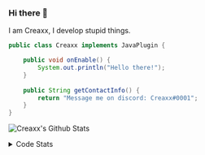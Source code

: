 ### Hi there 👋

I am Creaxx, I develop stupid things. 

```java
public class Creaxx implements JavaPlugin {

    public void onEnable() {
        System.out.println("Hello there!");
    }
    
    public String getContactInfo() {
        return "Message me on discord: Creaxx#0001";
    }
}
```

![Creaxx's Github Stats](https://github-readme-stats.vercel.app/api?username=CreaxxOG&show_icons=true&theme=dark&count_private=true)

<details>
  <summary>Code Stats</summary>

<!--START_SECTION:waka-->
![Code Time](http://img.shields.io/badge/Code%20Time-1%2C087%20hrs%2044%20mins-blue)

![Lines of code](https://img.shields.io/badge/From%20Hello%20World%20I%27ve%20Written-169%20lines%20of%20code-blue)

**🐱 My GitHub Data** 

> 🏆 289 Contributions in the Year 2023
 > 
> 📦 66.2 kB Used in GitHub's Storage 
 > 
> 🚫 Not Opted to Hire
 > 
> 📜 4 Public Repositories 
 > 
> 🔑 2 Private Repositories  
 > 
**I'm an Early 🐤** 

```text
🌞 Morning    76 commits     ██░░░░░░░░░░░░░░░░░░░░░░░   7.99% 
🌆 Daytime    468 commits    ████████████░░░░░░░░░░░░░   49.21% 
🌃 Evening    389 commits    ██████████░░░░░░░░░░░░░░░   40.9% 
🌙 Night      18 commits     ░░░░░░░░░░░░░░░░░░░░░░░░░   1.89%

```
📅 **I'm Most Productive on Saturday** 

```text
Monday       84 commits     ██░░░░░░░░░░░░░░░░░░░░░░░   8.83% 
Tuesday      154 commits    ████░░░░░░░░░░░░░░░░░░░░░   16.19% 
Wednesday    98 commits     ██░░░░░░░░░░░░░░░░░░░░░░░   10.3% 
Thursday     123 commits    ███░░░░░░░░░░░░░░░░░░░░░░   12.93% 
Friday       111 commits    ███░░░░░░░░░░░░░░░░░░░░░░   11.67% 
Saturday     258 commits    ██████░░░░░░░░░░░░░░░░░░░   27.13% 
Sunday       123 commits    ███░░░░░░░░░░░░░░░░░░░░░░   12.93%

```


📊 **This Week I Spent My Time On** 

```text
💬 Programming Languages: 
No Activity Tracked This Week

🔥 Editors: 
No Activity Tracked This Week

```

**I Mostly Code in Java** 

```text
Java                     14 repos            ████████████████░░░░░░░░░   66.67% 
Kotlin                   6 repos             ███████░░░░░░░░░░░░░░░░░░   28.57% 
EJS                      1 repo              █░░░░░░░░░░░░░░░░░░░░░░░░   4.76%

```



 Last Updated on 27/01/2023 12:37:54 UTC
<!--END_SECTION:waka-->
</details>
